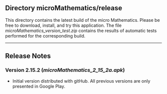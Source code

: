 ## Directory microMathematics/release

This directory contains the latest build of the micro Mathematics. Please be free to download, install, and try this application.
The file *microMathematics_version_test.zip* contains the results of automatic tests performed for the corresponding build.

----------------------------------------
## Release Notes


### Version 2.15.2 (*microMathematics_2_15_2a.apk*)

* Initial version distributed with gitHub. All previous versions are only presented in Google Play.